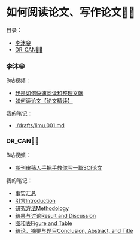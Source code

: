 # 如何阅读论文、写作论文👩‍💼

目录：

<!-- @import "[TOC]" {cmd="toc" depthFrom=3 depthTo=6 orderedList=false} -->

<!-- code_chunk_output -->

- [李沐😁](#李沐)
- [DR_CAN👨‍🔧](#dr_can)

<!-- /code_chunk_output -->

### 李沐😁

B站视频：
- [我是如何快速阅读和整理文献](https://www.bilibili.com/video/BV1nA41157y)
- [如何读论文【论文精读】](https://www.bilibili.com/video/BV1H44y1t75x)

我的笔记：
- [./drafts/limu.001.md](./drafts/limu.001.md)

### DR_CAN👨‍🔧

B站视频：
- [期刊审稿人手把手教你写一篇SCI论文](https://space.bilibili.com/230105574/search/video?keyword=期刊审稿人手把手教你写一篇SCI论文)

我的笔记：
- [事实汇总](./drafts/can.001.md)
- [引言Introduction](./drafts/can.002.md)
- [研究方法Methodology](./drafts/can.003.md)
- [结果与讨论Result and Discussion](./drafts/can.004.md)
- [图和表Figure and Table](./drafts/can.005.md)
- [结论，摘要与题目Conclusion, Abstract, and Title](./drafts/can.006.md)
